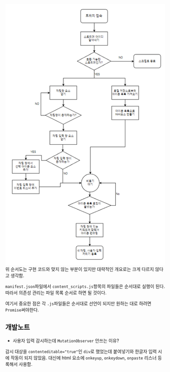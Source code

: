 ![순서도](./blueprint.png)
위 순서도는 구현 코드와 맞지 않는 부분이 있지만 대략적인 개요로는 크게 다르지 않다고 생각함.


`manifest.json`파일에서 `content_scripts.js`항목의 파일들은 순서대로 실행이 된다. 따라서 의존성 관리는 파일 목록 순서로 하면 될 것이다.

여기서 중요한 점은 각 `.js`파일들은 순서대로 선언이 되지만 원하는 대로 하려면 `Promise`써야한다.




## 개발노트

- 사용자 입력 감시하는데 `MutationObserver` 안쓰는 이유?

감시 대상을 `contenteditable="true"`인 `div`로 했었는데 붙여넣기와 한글자 입력 시에 작동이 되지 않았음. 대신에 html 요소에  `onkeyup`, `onkeydown`, `onpaste` 리스너 등록해서 사용함.